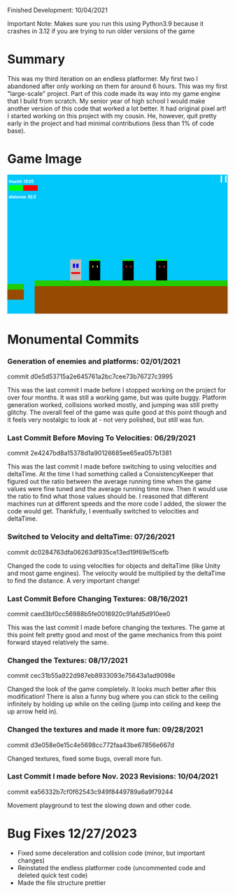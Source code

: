 Finished Development: 10/04/2021

Important Note: Makes sure you run this using Python3.9 because it crashes in 3.12 if you are trying
to run older versions of the game

# Summary
This was my third iteration on an endless platformer. My first two I abandoned after only working on them for around
6 hours. This was my first "large-scale" project. Part of this code made its way into my game engine that I build from
scratch. My senior year of high school I would make another version of this code that worked a lot better. It had original
pixel art! I started working on this project with my cousin. He, however, quit pretty early in the project and
had minimal contributions (less than 1% of code base).

# Game Image
![Game Image](documentation/Game%20Image.png)

# Monumental Commits
### Generation of enemies and platforms: 02/01/2021
commit d0e5d53715a2e645761a2bc7cee73b76727c3995

This was the last commit I made before I stopped working on the project for over four months. It was still a working 
game, but was quite buggy. Platform generation worked, collisions worked mostly, and jumping was still pretty glitchy. 
The overall feel of the game was quite good at this point though and it feels very nostalgic to look at - not very polished, 
but still was fun.

### Last Commit Before Moving To Velocities: 06/29/2021
commit 2e4247bd8a15378d1a90126685ee65ea057b1381

This was the last commit I made before switching to using velocities and deltaTime. At the time I had something called a
ConsistencyKeeper that figured out the ratio between the average running time when the game values were fine tuned and the
average running time now. Then it would use the ratio to find what those values should be. I reasoned that different machines
run at different speeds and the more code I added, the slower the code would get. Thankfully, I eventually switched to 
velocities and deltaTime.

### Switched to Velocity and deltaTime: 07/26/2021
commit dc0284763dfa06263df935ce13ed19f69e15cefb

Changed the code to using velocities for objects and deltaTime (like Unity and most game engines). The velocity would 
be multiplied by the deltaTime to find the distance. A very important change!

### Last Commit Before Changing Textures: 08/16/2021
commit caed3bf0cc56988b5fe0016920c91afd5d910ee0

This was the last commit I made before changing the textures. The game at this point felt pretty good and most of the 
game mechanics from this point forward stayed relatively the same.

### Changed the Textures: 08/17/2021
commit cec31b55a922d987eb8933093e75643a1ad9098e

Changed the look of the game completely. It looks much better after this modification! There is also a funny bug where you
can stick to the ceiling infinitely by holding up while on the ceiling (jump into ceiling and keep the up arrow held in).

### Changed the textures and made it more fun: 09/28/2021
commit d3e058e0e15c4e5698cc772faa43be67856e667d

Changed textures, fixed some bugs, overall more fun.


### Last Commit I made before Nov. 2023 Revisions: 10/04/2021
commit ea56332b7cf0f62543c949f8449789a6a9f79244

Movement playground to test the slowing down and other code.

# Bug Fixes 12/27/2023
- Fixed some deceleration and collision code (minor, but important changes)
- Reinstated the endless platformer code (uncommented code and deleted quick test code)
- Made the file structure prettier